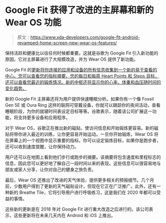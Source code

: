 # Google Fit 获得了改进的主屏幕和新的 Wear OS 功能

> 原文：<https://www.xda-developers.com/google-fit-android-revamped-home-screen-new-wear-os-features/>

保持活跃和健康比以往任何时候都重要。这就是谷歌为 Google Fit 引入新功能的原因，它对主屏幕进行了大规模改造，并为 Wear OS 提供了新功能。

Google Fit 的[更新将你连接的应用和设备的所有信息收集到一个新的易于查看的中心。您可以查看您的指标摘要、您的每日和每周 Heart Points 和 Steps 目标，还可以查看您最近的锻炼情况。新的中枢还将显示你的心率、体重和血压随时间的变化趋势。](https://blog.google/products/google-fit/healthier-more-active-life/)

新的 Google Fit 主屏幕还将为用户提供快速睡眠分析。如果你有一个像 Fossil Gen 5E 或 Oura Ring 这样的联网可穿戴设备，你就可以跟踪你的夜间活动，查看睡眠阶段，为你的就寝时间表设定目标等等。谷歌表示，随着该公司扩展这一功能，将支持更多设备和应用程序。

对于 Wear OS，谷歌正在推出新的磁贴，使访问信息和开始锻炼更容易。新的磁贴将带你进入最近的训练，让你更容易开始运动。一旦你开始锻炼，Wear OS 将在屏幕上的一个视图中显示重要的指标。你可以设定锻炼目标，如果你是跑步者，还可以收到速度提醒，让你保持动力。

用户还可以在地图上看到他们步行或跑步的摘要。该摘要将包含速度和里程标志的信息，因此您可以更好地了解自己一段时间以来的表现。这些信息可以很容易地与朋友或家人分享，让你对自己的健身之旅负责。

最后，Wear OS 还推出了改进的天气体验，提供更多相关的预报细节。几个月前，少数用户得到了更新的天气磁贴设计，但现在它正在广泛推广。此外，还有一种新的 Breathe Tile，它将引导用户进行呼吸练习，这是我们在 2020 年都可以受益的事情。

这些新的更新是在 2018 年对 Google Fit 进行重大改造之后进行的。该公司表示，这些更新将在未来几天内在 Android 和 iOS 上推出。
